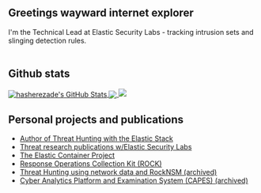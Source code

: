 <!--
Respectfully borrowed this theme from https://github.com/hasherezade
--!>

<h2>Greetings wayward internet explorer</h2>

I'm the Technical Lead at Elastic Security Labs - tracking intrusion sets and slinging detection rules. <br><br>

<h2> Github stats</h2>
<a href="https://github.com/peasead">
  <img align="center" src="https://github-readme-stats.vercel.app/api?username=peasead&show_icons=true&line_height=33&count_private=true&theme=dark" alt="hasherezade's GitHub Stats" />
</a>

<a href="https://github.com/peasead">
  <img align="center" src="https://github-readme-stats.vercel.app/api/top-langs/?username=peasead&&hide=cmake&langs_count=4&line_height=35&theme=dark" />
</a>

<a href="https://github.com/peasead">
  <img src="https://github-readme-streak-stats.herokuapp.com/?user=peasead&theme=dark" />
</a>

<h2>Personal projects and publications</h2>
<ul>
<li><a href="https://www.amazon.com/Threat-Hunting-Elastic-Stack-challenges/dp/1801073783">Author of Threat Hunting with the Elastic Stack</a></li>
<li><a href="https://www.elastic.co/security-labs/author/andrew-pease">Threat research publications w/Elastic Security Labs</a></li>
<li><a href="https://github.com/peasead/elastic-container">The Elastic Container Project</a></li>
<li><a href="https://rocknsm.io">Response Operations Collection Kit (ROCK)</a></li>
<li><a href="https://huntops.blue">Threat Hunting using network data and RockNSM (archived)</a></li>
<li><a href="https://capesstack.io">Cyber Analytics Platform and Examination System (CAPES) (archived)</a></li>
</ul>

